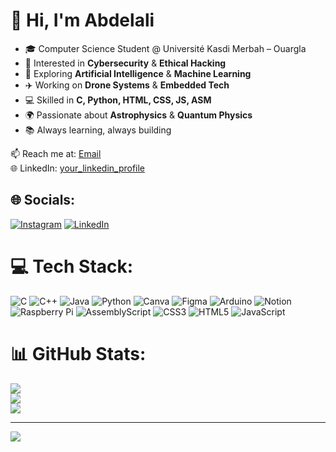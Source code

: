 # 👋 Hi, I'm Abdelali

- 🎓 Computer Science Student @ Université Kasdi Merbah – Ouargla<br/>  
- 🔐 Interested in **Cybersecurity** & **Ethical Hacking**<br/>
- 🤖 Exploring **Artificial Intelligence** & **Machine Learning**<br/>  
- ✈️ Working on **Drone Systems** & **Embedded Tech**<br/>
- 💻 Skilled in **C, Python, HTML, CSS, JS, ASM**<br/>
- 🌍 Passionate about **Astrophysics** & **Quantum Physics**<br/>
- 📚 Always learning, always building<br/>

📫 Reach me at: [Email](mansouri.abdelali@univ-ouargla.com)  
🌐 LinkedIn: [your_linkedin_profile](https://www.linkedin.com/in/abdelali-mansouri-b62b87206/)

## 🌐 Socials:
[![Instagram](https://img.shields.io/badge/Instagram-%23E4405F.svg?logo=Instagram&logoColor=white)](https://instagram.com/jiyo.abdelali) [![LinkedIn](https://img.shields.io/badge/LinkedIn-%230077B5.svg?logo=linkedin&logoColor=white)](https://linkedin.com/in/Abdelali-Mansouri-b62b87206/) 

# 💻 Tech Stack:
![C](https://img.shields.io/badge/c-%2300599C.svg?style=for-the-badge&logo=c&logoColor=white) ![C++](https://img.shields.io/badge/c++-%2300599C.svg?style=for-the-badge&logo=c%2B%2B&logoColor=white) ![Java](https://img.shields.io/badge/java-%23ED8B00.svg?style=for-the-badge&logo=openjdk&logoColor=white) ![Python](https://img.shields.io/badge/python-3670A0?style=for-the-badge&logo=python&logoColor=ffdd54) ![Canva](https://img.shields.io/badge/Canva-%2300C4CC.svg?style=for-the-badge&logo=Canva&logoColor=white) ![Figma](https://img.shields.io/badge/figma-%23F24E1E.svg?style=for-the-badge&logo=figma&logoColor=white) ![Arduino](https://img.shields.io/badge/-Arduino-00979D?style=for-the-badge&logo=Arduino&logoColor=white) ![Notion](https://img.shields.io/badge/Notion-%23000000.svg?style=for-the-badge&logo=notion&logoColor=white) ![Raspberry Pi](https://img.shields.io/badge/-Raspberry_Pi-C51A4A?style=for-the-badge&logo=Raspberry-Pi) ![AssemblyScript](https://img.shields.io/badge/assembly%20script-%23000000.svg?style=for-the-badge&logo=assemblyscript&logoColor=white) ![CSS3](https://img.shields.io/badge/css3-%231572B6.svg?style=for-the-badge&logo=css3&logoColor=white) ![HTML5](https://img.shields.io/badge/html5-%23E34F26.svg?style=for-the-badge&logo=html5&logoColor=white) ![JavaScript](https://img.shields.io/badge/javascript-%23323330.svg?style=for-the-badge&logo=javascript&logoColor=%23F7DF1E)
# 📊 GitHub Stats:
![](https://github-readme-stats.vercel.app/api?username=jiyo-cs&theme=merko&hide_border=false&include_all_commits=false&count_private=false)<br/>
![](https://nirzak-streak-stats.vercel.app/?user=jiyo-cs&theme=merko&hide_border=false)<br/>
![](https://github-readme-stats.vercel.app/api/top-langs/?username=jiyo-cs&theme=merko&hide_border=false&include_all_commits=false&count_private=false&layout=compact)

---
[![](https://visitcount.itsvg.in/api?id=jiyo-cs&icon=0&color=0)](https://visitcount.itsvg.in)

<!-- Proudly created with GPRM ( https://gprm.itsvg.in ) -->
